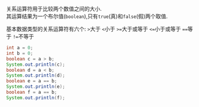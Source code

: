 关系运算符用于比较两个数值之间的大小.   
其运算结果为一个布尔值(`boolean`),只有`true`(真)和`false`(假)两个取值.   

基本数据类型的关系运算符有六个:
`>`大于
`<`小于
`>=`大于或等于
`<=`小于或等于
`==`等于
`!=`不等于

```java
int a = 0;
int b = 0;
boolean c = a > b;
System.out.println(c);
boolean d = a < b;
System.out.println(d);
boolean e = a == b;
System.out.println(e);
boolean f = a == b;
System.out.println(f);
```

